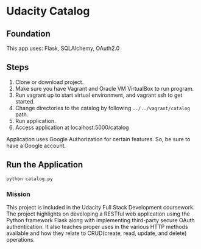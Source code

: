 # Udacity Catalog
## Foundation
This app uses: Flask, SQLAlchemy, OAuth2.0

## Steps
1. Clone or download project.
2. Make sure you have Vagrant and Oracle VM VirtualBox to run program.
3. Run vagrant up to start virtual environment, and vagrant ssh to get started.
4. Change directories to the catalog by following ```../../vagrant/catalog``` path.
5. Run application.
6. Access application at localhost:5000/catalog

Application uses Google Authorization for certain features. So, be sure to have a Google account.

## Run the Application
```
python catalog.py
```

### Mission
This project is included in the Udacity Full Stack Development coursework. The project highlights on developing a RESTful web application using the Python framework Flask along with implementing third-party secure OAuth authentication. It also teaches proper uses in the various HTTP methods available and how they relate to CRUD(create, read, update, and delete) operations.
